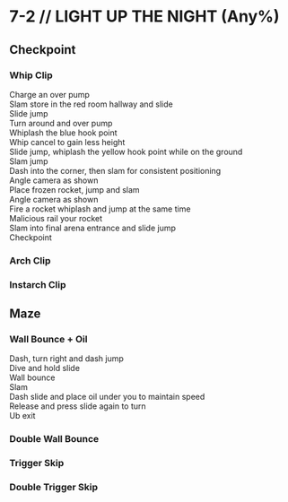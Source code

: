 # 7-2 // LIGHT UP THE NIGHT (Any%)


## Checkpoint

### Whip Clip
Charge an over pump <br/>
Slam store in the red room hallway and slide <br/>
Slide jump <br/>
Turn around and over pump <br/>
Whiplash the blue hook point <br/>
Whip cancel to gain less height <br/>
Slide jump, whiplash the yellow hook point while on the ground <br/>
Slam jump <br/>
Dash into the corner, then slam for consistent positioning <br/>
Angle camera as shown <br/>
Place frozen rocket, jump and slam <br />
Angle camera as shown <br/>
Fire a rocket whiplash and jump at the same time <br/>
Malicious rail your rocket <br/>
Slam into final arena entrance and slide jump <br/> 
Checkpoint
### Arch Clip

### Instarch Clip


## Maze

### Wall Bounce + Oil
Dash, turn right and dash jump <br/>
Dive and hold slide <br/>
Wall bounce <br/>
Slam <br/>
Dash slide and place oil under you to maintain speed <br/>
Release and press slide again to turn <br/>
Ub exit
### Double Wall Bounce

### Trigger Skip 

### Double Trigger Skip